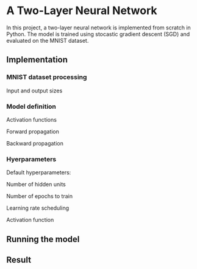# A Two-Layer Neural Network

In this project, a two-layer neural network is implemented from scratch in Python. The model is trained using stocastic gradient descent (SGD) and evaluated on the MNIST dataset.

## Implementation

### MNIST dataset processing

Input and output sizes

### Model definition

Activation functions

Forward propagation

Backward propagation

### Hyerparameters

Default hyperparameters:

Number of hidden units

Number of epochs to train

Learning rate scheduling

Activation function

## Running the model

## Result
